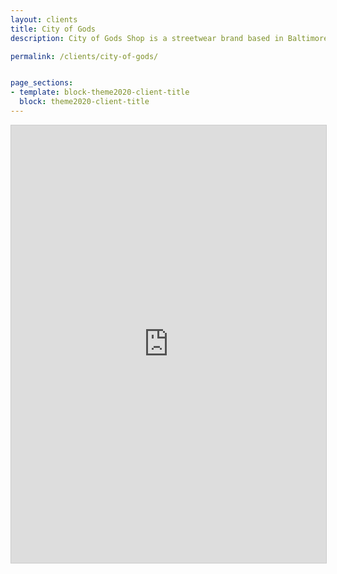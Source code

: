 ```yaml
---
layout: clients
title: City of Gods
description: City of Gods Shop is a streetwear brand based in Baltimore, Maryland. Established in 2008, this company was developed as a place for artists and makers to have a place to shop, perform and enjoy.  City of Gods produces events & clothing and partners with major brands to support community initiatives and create opportunities for artists and athletes.

permalink: /clients/city-of-gods/


page_sections:
- template: block-theme2020-client-title
  block: theme2020-client-title
---
```

<iframe class="clickup-embed" src="https://share.clickup.com/l/h/6-35696003-1/7689f37bf204de1" onwheel="" width="100%" height="700px" style="background: transparent; border: 1px solid #ccc;"></iframe>